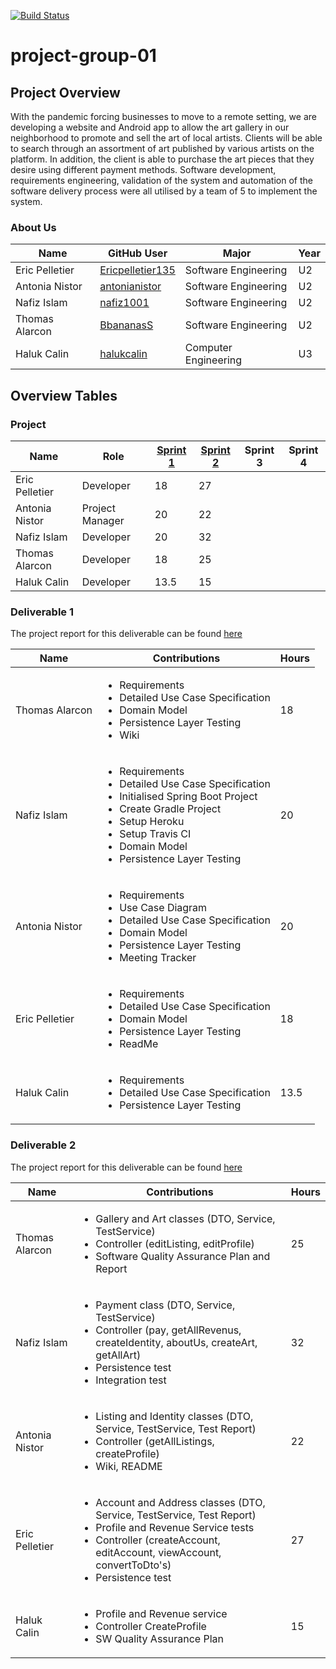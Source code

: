 [![Build Status](https://travis-ci.com/McGill-ECSE321-Fall2020/project-group-01.svg?token=R2qFKvxsdeq9wpiotw7t&branch=master)](https://travis-ci.com/McGill-ECSE321-Fall2020/project-group-01)

# project-group-01
## Project Overview
With the pandemic forcing businesses to move to a remote setting, we are developing a website and Android app to allow the art gallery in our neighborhood to promote and sell the art of local artists. Clients will be able to search through an assortment of art published by various artists on the platform. In addition, the client is able to purchase the art pieces that they desire using different payment methods. Software development, requirements engineering, validation of the system and automation of the software delivery process were all utilised by a team of 5 to implement the system.

### About Us
| Name | GitHub User | Major | Year |
| ------------- | ------------- | ------------- | ------------- |
|Eric Pelletier | [Ericpelletier135](https://github.com/Ericpelletier135) | Software Engineering | U2 |
|Antonia Nistor | [antonianistor](https://github.com/antonianistor) | Software Engineering | U2|
|Nafiz Islam | [nafiz1001](https://github.com/nafiz1001) | Software Engineering | U2 |
|Thomas Alarcon | [BbananasS](https://github.com/BbananasS) | Software Engineering | U2 |
|Haluk Calin | [halukcalin](https://github.com/halukcalin) | Computer Engineering | U3 |

## Overview Tables
### Project
| Name | Role | [Sprint 1](https://github.com/McGill-ECSE321-Fall2020/project-group-01/blob/master/README.md#deliverable-1) | [Sprint 2](https://github.com/McGill-ECSE321-Fall2020/project-group-01/blob/master/README.md#deliverable-2) | Sprint 3 | Sprint 4 |
| ------------- | ------------- | ------------- | ------------- | ------------- | ------------- |
|Eric Pelletier | Developer |18|27
|Antonia Nistor |Project Manager |20|22
|Nafiz Islam | Developer|20|32
|Thomas Alarcon | Developer| 18|25
|Haluk Calin | Developer| 13.5|15

### Deliverable 1

The project report for this deliverable can be found [here](https://github.com/McGill-ECSE321-Fall2020/project-group-01/wiki/Sprint-1)

Name|Contributions|Hours
----|-------------|-----
Thomas Alarcon|<ul><li>Requirements</li> <li>Detailed Use Case Specification</li> <li>Domain Model</li> <li>Persistence Layer Testing</li> <li>Wiki</li></ul>|18
Nafiz Islam|<ul><li>Requirements</li> <li>Detailed Use Case Specification</li><li>Initialised Spring Boot Project</li><li>Create Gradle Project</li><li>Setup Heroku</li><li>Setup Travis CI</li><li>Domain Model</li> <li>Persistence Layer Testing</li>|20
Antonia Nistor|<ul><li>Requirements</li> <li>Use Case Diagram</li> <li>Detailed Use Case Specification</li> <li>Domain Model</li> <li>Persistence Layer Testing</li> <li>Meeting Tracker</li></ul>|20
Eric Pelletier|<ul><li>Requirements</li> <li>Detailed Use Case Specification</li> <li>Domain Model</li> <li>Persistence Layer Testing</li> <li>ReadMe</li> <ul>|18
Haluk Calin|<ul><li>Requirements</li> <li>Detailed Use Case Specification</li> <li>Persistence Layer Testing</li> <ul>|13.5  
  
  ### Deliverable 2

The project report for this deliverable can be found [here](https://github.com/McGill-ECSE321-Fall2020/project-group-01/wiki/Sprint-2)

Name|Contributions|Hours
----|-------------|-----
Thomas Alarcon|<ul><li>Gallery and Art classes (DTO, Service, TestService)</li> <li>Controller (editListing, editProfile)</li> <li>Software Quality Assurance Plan and Report</li></ul>|25
Nafiz Islam|<ul><li>Payment class (DTO, Service, TestService)</li><li>Controller (pay, getAllRevenus, createIdentity, aboutUs, createArt, getAllArt)</li><li> Persistence test </li><li> Integration test|32
Antonia Nistor|<ul><li>Listing and Identity classes (DTO, Service, TestService, Test Report)</li> <li>Controller (getAllListings, createProfile)</li> <li>Wiki, README</li></ul>|22
Eric Pelletier|<ul><li>Account and Address classes (DTO, Service, TestService, Test Report) </li> <li>Profile and Revenue Service tests </li> <li>Controller (createAccount, editAccount, viewAccount, convertToDto's) </li> <li>Persistence test </li></ul>|27
Haluk Calin|<ul><li>Profile and Revenue service </li><li> Controller CreateProfile </li><li> SW Quality Assurance Plan | 15
